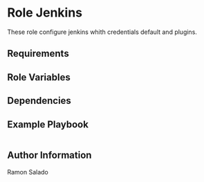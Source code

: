 Role Jenkins
=========
These role configure jenkins whith credentials default and plugins.

Requirements
------------


Role Variables
--------------

Dependencies
------------

Example Playbook
----------------
```yaml
```
Author Information
------------------
Ramon Salado
